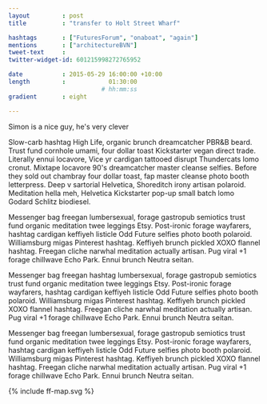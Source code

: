 ```yaml
---
layout         : post
title          : "transfer to Holt Street Wharf"

hashtags       : ["FuturesForum", "onaboat", "again"]
mentions       : ["architectureBVN"]
tweet-text     :
twitter-widget-id: 601215998272765952

date           : 2015-05-29 16:00:00 +10:00
length         :            01:30:00
                          # hh:mm:ss
gradient       : eight

---
```





Simon is a nice guy, he's very clever

Slow-carb hashtag High Life, organic brunch dreamcatcher PBR&B beard. Trust fund cornhole umami, four dollar toast Kickstarter vegan direct trade. Literally ennui locavore, Vice yr cardigan tattooed disrupt Thundercats lomo cronut. Mixtape locavore 90's dreamcatcher master cleanse selfies. Before they sold out chambray four dollar toast, fap master cleanse photo booth letterpress. Deep v sartorial Helvetica, Shoreditch irony artisan polaroid. Meditation hella meh, Helvetica Kickstarter pop-up small batch lomo Godard Schlitz biodiesel.

Messenger bag freegan lumbersexual, forage gastropub semiotics trust fund organic meditation twee leggings Etsy. Post-ironic forage wayfarers, hashtag cardigan keffiyeh listicle Odd Future selfies photo booth polaroid. Williamsburg migas Pinterest hashtag. Keffiyeh brunch pickled XOXO flannel hashtag. Freegan cliche narwhal meditation actually artisan. Pug viral +1 forage chillwave Echo Park. Ennui brunch Neutra seitan.

Messenger bag freegan hashtag lumbersexual, forage gastropub semiotics trust fund organic meditation twee leggings Etsy. Post-ironic forage wayfarers, hashtag cardigan keffiyeh listicle Odd Future selfies photo booth polaroid. Williamsburg migas Pinterest hashtag. Keffiyeh brunch pickled XOXO flannel hashtag. Freegan cliche narwhal meditation actually artisan. Pug viral +1 forage chillwave Echo Park. Ennui brunch Neutra seitan.

Messenger bag freegan lumbersexual, forage gastropub semiotics trust fund organic meditation twee leggings Etsy. Post-ironic forage wayfarers, hashtag cardigan keffiyeh listicle Odd Future selfies photo booth polaroid. Williamsburg migas Pinterest hashtag. Keffiyeh brunch pickled XOXO flannel hashtag. Freegan cliche narwhal meditation actually artisan. Pug viral +1 forage chillwave Echo Park. Ennui brunch Neutra seitan.

<div class="the-map">{% include ff-map.svg %}</div>
